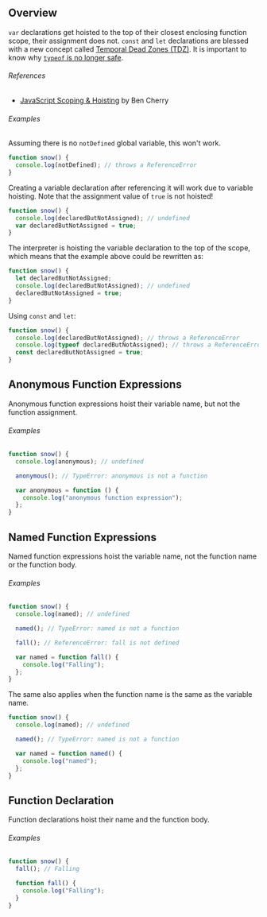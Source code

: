 ## Overview

`var` declarations get hoisted to the top of their closest enclosing function scope, their assignment does not. `const` and `let` declarations are blessed with a new concept called [Temporal Dead Zones (TDZ)][mdn-temporal_dead_zone]. It is important to know why [`typeof` is no longer safe][ref-tdz_no_longer_safe].

###### References

* [JavaScript Scoping & Hoisting][ref-js_scoping_and_hoisting] by Ben Cherry

###### Examples

Assuming there is no `notDefined` global variable, this won't work.

```js
function snow() {
  console.log(notDefined); // throws a ReferenceError
}
```

Creating a variable declaration after referencing it will work due to variable hoisting. Note that the assignment value of `true` is not hoisted!

```js
function snow() {
  console.log(declaredButNotAssigned); // undefined
  var declaredButNotAssigned = true;
}
```

The interpreter is hoisting the variable declaration to the top of the scope, which means that the example above could be rewritten as:

```js
function snow() {
  let declaredButNotAssigned;
  console.log(declaredButNotAssigned); // undefined
  declaredButNotAssigned = true;
}
```

Using `const` and `let`:

```js
function snow() {
  console.log(declaredButNotAssigned); // throws a ReferenceError
  console.log(typeof declaredButNotAssigned); // throws a ReferenceError
  const declaredButNotAssigned = true;
}
```

## Anonymous Function Expressions

Anonymous function expressions hoist their variable name, but not the function assignment.

###### Examples

```js
function snow() {
  console.log(anonymous); // undefined

  anonymous(); // TypeError: anonymous is not a function

  var anonymous = function () {
    console.log("anonymous function expression");
  };
}
```

## Named Function Expressions

Named function expressions hoist the variable name, not the function name or the function body.

###### Examples

```js
function snow() {
  console.log(named); // undefined

  named(); // TypeError: named is not a function

  fall(); // ReferenceError: fall is not defined

  var named = function fall() {
    console.log("Falling");
  };
}
```

The same also applies when the function name is the same as the variable name.

```js
function snow() {
  console.log(named); // undefined

  named(); // TypeError: named is not a function

  var named = function named() {
    console.log("named");
  };
}
```

## Function Declaration

Function declarations hoist their name and the function body.

###### Examples

```js
function snow() {
  fall(); // Falling

  function fall() {
    console.log("Falling");
  }
}
```

[mdn-temporal_dead_zone]: https://developer.mozilla.org/en-US/docs/Web/JavaScript/Reference/Statements/let#Temporal_Dead_Zone_and_errors_with_let
[ref-tdz_no_longer_safe]: http://es-discourse.com/t/why-typeof-is-no-longer-safe/15
[ref-js_scoping_and_hoisting]: http://www.adequatelygood.com/JavaScript-Scoping-and-Hoisting
